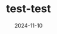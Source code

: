 ---
layout: blog
title: test-test
tags: SIEM Blue-Team Tutorials
comments: true
date: 2024-11-10
--- 